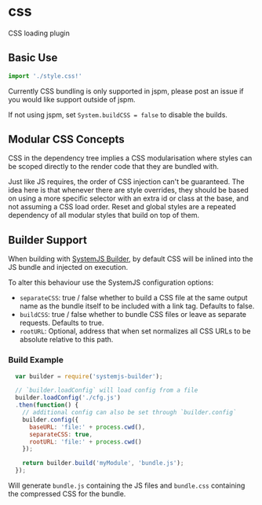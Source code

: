 css
===

CSS loading plugin

Basic Use
---

```javascript
import './style.css!'
```

Currently CSS bundling is only supported in jspm, please post an issue if you would like support outside of jspm.

If not using jspm, set `System.buildCSS = false` to disable the builds.

Modular CSS Concepts
---

CSS in the dependency tree implies a CSS modularisation where styles can be scoped directly to the render code that they are bundled with.

Just like JS requires, the order of CSS injection can't be guaranteed. The idea here is that whenever there are style overrides, they should be based on using a more specific selector with an extra id or class at the base, and not assuming a CSS load order. Reset and global styles are a repeated dependency of all modular styles that build on top of them.

Builder Support
---

When building with [SystemJS Builder](https://github.com/systemjs/builder), by default CSS will be inlined into the JS bundle and injected on execution.

To alter this behaviour use the SystemJS configuration options:

* `separateCSS`: true / false whether to build a CSS file at the same output name as the bundle itself to be included with a link tag. Defaults to false.
* `buildCSS`: true / false whether to bundle CSS files or leave as separate requests. Defaults to true.
* `rootURL`: Optional, address that when set normalizes all CSS URLs to be absolute relative to this path.

### Build Example

```javascript
  var builder = require('systemjs-builder');

  // `builder.loadConfig` will load config from a file
  builder.loadConfig('./cfg.js')
  .then(function() {
    // additional config can also be set through `builder.config`
    builder.config({
      baseURL: 'file:' + process.cwd(),
      separateCSS: true,
      rootURL: 'file:' + process.cwd()
    });

    return builder.build('myModule', 'bundle.js');
  });
```

Will generate `bundle.js` containing the JS files and `bundle.css` containing the compressed CSS for the bundle.
